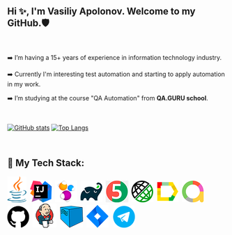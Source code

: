 ## Hi ✨, I'm Vasiliy Apolonov. Welcome to my GitHub.:shield:
<br>

:arrow_right: I’m having a 15+ years of experience in information technology industry.

:arrow_right: Currently I'm interesting test automation and starting to apply automation in my work.

:arrow_right: I’m studying at the course "QA Automation" from **QA.GURU school**.

<br>

[![GitHub stats](https://github-readme-stats.vercel.app/api?username=vapolonov&show_icons=true)](https://github.com/vapolonov/github-readme-stats)
[![Top Langs](https://github-readme-stats.vercel.app/api/top-langs/?username=vapolonov&layout=compact)](https://github.com/vapolonov/github-readme-stats)

<!--[![GitHub stats](https://github-readme-stats.vercel.app/api?username=vapolonov&show_icons=true&theme=radical)](https://github.com/vapolonov/github-readme-stats)

[![Top Langs](https://github-readme-stats.vercel.app/api/top-langs/?username=vapolonov&layout=compact&theme=radical)](https://github.com/vapolonov/github-readme-stats)-->

<br>

## 	:pushpin: My Tech Stack:
![Java](https://github.com/vapolonov/vapolonov/blob/main/vasvap_java_logo.png "Java")&nbsp;
![IntelliJ IDEA](https://github.com/vapolonov/vapolonov/blob/main/vasvap_idea_logo.png "IntelliJ IDEA")&nbsp;
![SelenideJ IDEA](https://github.com/vapolonov/vapolonov/blob/main/vasvap_selenide_logo.png "Selenide")&nbsp;
![Gradle](https://github.com/vapolonov/vapolonov/blob/main/vasvap_gradle_logo.png "Gradle")&nbsp;
![JUnit5](https://github.com/vapolonov/vapolonov/blob/main/vasvap_junit5_logo.png "JUnit5")&nbsp;
![REST Assured](https://github.com/vapolonov/vapolonov/blob/main/vasvap_rest-assured_logo.png "REST Assured")&nbsp;
![Allure Reports](https://github.com/vapolonov/vapolonov/blob/main/vasvap_allure_logo.png "Allure Reports")&nbsp;
![Allure TestOps](https://github.com/vapolonov/vapolonov/blob/main/vasvap_allure_logo_l.png "Allure TestOps")&nbsp;
![GitHub](https://github.com/vapolonov/vapolonov/blob/main/vasvap_github_logo.png "GitHub")&nbsp;
![Jenkins](https://github.com/vapolonov/vapolonov/blob/main/vasvap_jenkins_logo.png "Jenkins")&nbsp;
![Selenoid](https://github.com/vapolonov/vapolonov/blob/main/vasvap_selenoid_logo.png "Selenoid")&nbsp;
![Jira](https://github.com/vapolonov/vapolonov/blob/main/vasvap_jira_logo.png "Jira")&nbsp;&nbsp;
![Telegram](https://github.com/vapolonov/vapolonov/blob/main/vasvap_telegram_logo.png "Telegram")&nbsp;
